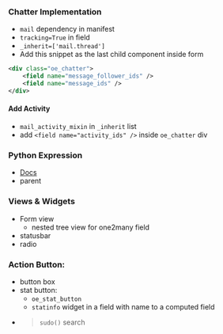 ### Chatter Implementation
- `mail` dependency in manifest
- `tracking=True` in field
- `_inherit=['mail.thread']`
- Add this snippet as the last child component inside form
```xml
<div class="oe_chatter">  
    <field name="message_follower_ids" />  
    <field name="message_ids" />  
</div>
```

#### Add Activity
- `mail_activity_mixin` in `_inherit` list
- add `<field name="activity_ids" />` inside `oe_chatter` div

### Python Expression
- [Docs](https://www.odoo.com/documentation/17.0/developer/reference/user_interface/view_architectures.html#python-expression)
- parent

### Views & Widgets
- Form view
	- nested tree view for one2many field
- statusbar
- radio

### Action Button:
- button box
- stat button:
	- `oe_stat_button`
	- `statinfo` widget in a field with name to a computed field
- > `sudo()` search